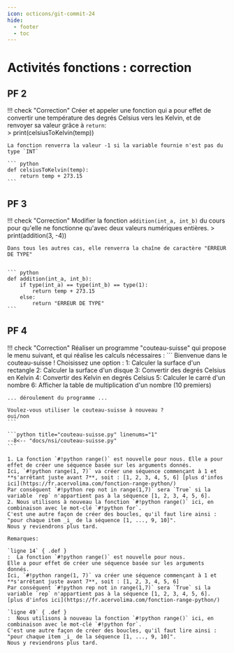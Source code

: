 ```yaml
---
icon: octicons/git-commit-24
hide:
  - footer
  - toc
---
```

# Activités fonctions : correction
## PF 2
!!! check "Correction"
    Créer et appeler une fonction qui a pour effet de convertir une température des degrés Celsius vers les Kelvin, et de renvoyer sa valeur grâce à `return`:  
    > print(celsiusToKelvin(temp))

    La fonction renverra la valeur -1 si la variable fournie n'est pas du type `INT`

    ``` python
    def celsiusToKelvin(temp):
        return temp + 273.15
    ```

## PF 3
!!! check "Correction"
    Modifier la fonction `addition(int_a, int_b)` du cours pour qu'elle ne fonctionne qu'avec deux valeurs numériques entières.
    > print(addition(3, -4))

    Dans tous les autres cas, elle renverra la chaîne de caractère "ERREUR DE TYPE"


    ``` python
    def addition(int_a, int_b):
        if type(int_a) == type(int_b) == type(1):
            return temp + 273.15
        else:
            return "ERREUR DE TYPE"
    ```

## PF 4
!!! check "Correction"
    Réaliser un programme "couteau-suisse" qui propose le menu suivant, et qui réalise les calculs nécessaires :
    ```
    Bienvenue dans le couteau-suisse ! Choisissez une option :
    1: Calculer la surface d'un rectangle
    2: Calculer la surface d'un disque
    3: Convertir des degrés Celsius en Kelvin
    4: Convertir des Kelvin en degrés Celsius
    5: Calculer le carré d'un nombre
    6: Afficher la table de multiplication d'un nombre (10 premiers)
    
    ... déroulement du programme ...
    
    Voulez-vous utiliser le couteau-suisse à nouveau ?
    oui/non
    ```

    ```python title="couteau-suisse.py" linenums="1"
    --8<-- "docs/nsi/couteau-suisse.py"
    ```

    1. La fonction `#!python range()` est nouvelle pour nous. Elle a pour effet de créer une séquence basée sur les arguments donnés.  
    Ici, `#!python range(1, 7)` va créer une séquence commençant à 1 et **s'arrêtant juste avant 7**, soit : [1, 2, 3, 4, 5, 6] [plus d'infos ici](https://fr.acervolima.com/fonction-range-python/)  
    Par conséquent `#!python rep not in range(1,7)` sera `True` si la variable `rep` n'appartient pas à la séquence [1, 2, 3, 4, 5, 6].
    2. Nous utilisons à nouveau la fonction `#!python range()` ici, en combinaison avec le mot-clé `#!python for`.  
    C'est une autre façon de créer des boucles, qu'il faut lire ainsi : "pour chaque item _i_ de la séquence [1, ..., 9, 10]".  
    Nous y reviendrons plus tard.

    Remarques:

    `ligne 14` { .def }
    :  La fonction `#!python range()` est nouvelle pour nous.  
    Elle a pour effet de créer une séquence basée sur les arguments donnés.  
    Ici, `#!python range(1, 7)` va créer une séquence commençant à 1 et **s'arrêtant juste avant 7**, soit : [1, 2, 3, 4, 5, 6]  
    Par conséquent `#!python rep not in range(1,7)` sera `True` si la variable `rep` n'appartient pas à la séquence [1, 2, 3, 4, 5, 6].  
    [plus d'infos ici](https://fr.acervolima.com/fonction-range-python/)  

    `ligne 49` { .def }
    :  Nous utilisons à nouveau la fonction `#!python range()` ici, en combinaison avec le mot-clé `#!python for`.  
    C'est une autre façon de créer des boucles, qu'il faut lire ainsi : "pour chaque item _i_ de la séquence [1, ..., 9, 10]".  
    Nous y reviendrons plus tard.